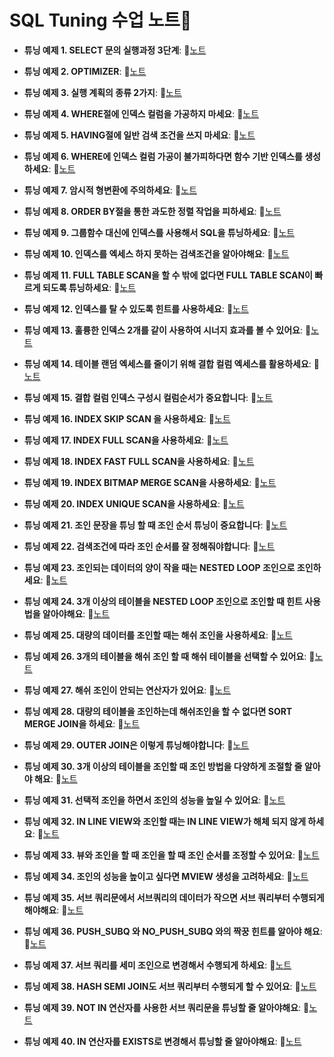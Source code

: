 # SQL Tuning 수업 노트📕

- **튜닝 예제 1. SELECT 문의 실행과정 3단계**:  📝[노트](https://edgeun.notion.site/0614_SQL-_SELECT-3-ORDER-BY-31af5d2c9de3408aab685a9d020ff7e1#8b876c439d4044d1bbd88315e0623fab)
  
- **튜닝 예제 2. OPTIMIZER**: 📝[노트](https://edgeun.notion.site/0614_SQL-_SELECT-3-ORDER-BY-31af5d2c9de3408aab685a9d020ff7e1#85c82d79b47e47b88182486629d43609)

- **튜닝 예제 3. 실행 계획의 종류 2가지**: 📝[노트](https://edgeun.notion.site/0614_SQL-_SELECT-3-ORDER-BY-31af5d2c9de3408aab685a9d020ff7e1#5c9f42d449b742bfb0c69ce01c590aca)

- **튜닝 예제 4. WHERE절에 인덱스 컬럼을 가공하지 마세요**: 📝[노트](https://edgeun.notion.site/0614_SQL-_SELECT-3-ORDER-BY-31af5d2c9de3408aab685a9d020ff7e1#fb20717ad92445c09282691f38265972)

- **튜닝 예제 5. HAVING절에 일반 검색 조건을 쓰지 마세요**: 📝[노트](https://edgeun.notion.site/0614_SQL-_SELECT-3-ORDER-BY-31af5d2c9de3408aab685a9d020ff7e1#da7847fbc54e4ace814847164db3ae48)

- **튜닝 예제 6. WHERE에 인덱스 컬럼 가공이 불가피하다면 함수 기반 인덱스를 생성하세요**: 📝[노트](https://edgeun.notion.site/0614_SQL-_SELECT-3-ORDER-BY-31af5d2c9de3408aab685a9d020ff7e1#81d2e288c40a471085f3ed4bced6b651)

- **튜닝 예제 7. 암시적 형변환에 주의하세요**: 📝[노트](https://edgeun.notion.site/0614_SQL-_SELECT-3-ORDER-BY-31af5d2c9de3408aab685a9d020ff7e1#7ced7c5092954c26bf0e00110f3ae40d)

- **튜닝 예제 8. ORDER BY절을 통한 과도한 정렬 작업을 피하세요**: 📝[노트](https://edgeun.notion.site/0614_SQL-_SELECT-3-ORDER-BY-31af5d2c9de3408aab685a9d020ff7e1#5c73bde870504ccbb9aed14acffb0e7e)

- **튜닝 예제 9. 그룹함수 대신에 인덱스를 사용해서 SQL을 튜닝하세요**: 📝[노트](https://edgeun.notion.site/0617_SQL-_-657c9b7ed95041db8a02c69225c73438#3dbb2ef8011c4e909ab7ac35c90821df)

- **튜닝 예제 10. 인덱스를 엑세스 하지 못하는 검색조건을 알아야해요**: 📝[노트](https://edgeun.notion.site/0617_SQL-_-657c9b7ed95041db8a02c69225c73438#ea5cba7c1ddb46dabd443f1b61694ae1)

- **튜닝 예제 11. FULL TABLE SCAN을 할 수 밖에 없다면 FULL TABLE SCAN이 빠르게 되도록 튜닝하세요**: 📝[노트](https://edgeun.notion.site/0617_SQL-_-657c9b7ed95041db8a02c69225c73438#dbb6a285ec704a1aaead3626a667bac7)

- **튜닝 예제 12. 인덱스를 탈 수 있도록 힌트를 사용하세요**: 📝[노트](https://edgeun.notion.site/0617_SQL-_-657c9b7ed95041db8a02c69225c73438#c83098fca1ba42f2a301f4b2ea6334ac)

- **튜닝 예제 13. 훌륭한 인덱스 2개를 같이 사용하여 시너지 효과를 볼 수 있어요**: 📝[노트](https://edgeun.notion.site/0617_SQL-_-657c9b7ed95041db8a02c69225c73438#47ed332c68034e40b11e443db6c058ac)

- **튜닝 예제 14. 테이블 랜덤 엑세스를 줄이기 위해 결합 컬럼 엑세스를 활용하세요**: 📝[노트](https://edgeun.notion.site/0617_SQL-_-657c9b7ed95041db8a02c69225c73438#31ccf8efe7424cceb9d412216e8fb28c)

- **튜닝 예제 15. 결합 컬럼 인덱스 구성시 컬럼순서가 중요합니다**: 📝[노트](https://edgeun.notion.site/0617_SQL-_-657c9b7ed95041db8a02c69225c73438#570d7902e5864f77ba6ce41849d10c0a)

- **튜닝 예제 16. INDEX SKIP SCAN 을 사용하세요**: 📝[노트](https://edgeun.notion.site/0618_SQL-_INDEX-SKIP-SCAN-850b25934c5447b3b2c5d29b750a02f8#caca49a85515416181372cd74ba0cf3e)

- **튜닝 예제 17. INDEX FULL SCAN을 사용하세요**: 📝[노트](https://edgeun.notion.site/0618_SQL-_INDEX-SKIP-SCAN-850b25934c5447b3b2c5d29b750a02f8#0e883f7c78a14094916e094b385cd16b)

- **튜닝 예제 18. INDEX FAST FULL SCAN을 사용하세요**: 📝[노트](https://edgeun.notion.site/0618_SQL-_INDEX-SKIP-SCAN-850b25934c5447b3b2c5d29b750a02f8#bed63071df114083b7571e89ccdfaa9d)

- **튜닝 예제 19. INDEX BITMAP MERGE SCAN을 사용하세요**: 📝[노트](https://edgeun.notion.site/0618_SQL-_INDEX-SKIP-SCAN-850b25934c5447b3b2c5d29b750a02f8#3cee55611fb04020a802283da0d5f398)

- **튜닝 예제 20. INDEX UNIQUE SCAN을 사용하세요**: 📝[노트](https://edgeun.notion.site/0618_SQL-_INDEX-SKIP-SCAN-850b25934c5447b3b2c5d29b750a02f8#5feb833ae9084c8e81db3a3270c4a8d4)

- **튜닝 예제 21. 조인 문장을 튜닝 할 때 조인 순서 튜닝이 중요합니다**: 📝[노트](https://edgeun.notion.site/0618_SQL-_INDEX-SKIP-SCAN-850b25934c5447b3b2c5d29b750a02f8#de2edc2462d747069187c2d7b7803e9d)

- **튜닝 예제 22. 검색조건에 따라 조인 순서를 잘 정해줘야합니다**: 📝[노트](https://edgeun.notion.site/0618_SQL-_INDEX-SKIP-SCAN-850b25934c5447b3b2c5d29b750a02f8#a064287e77fb47e8b9cebe025de5ad6c)

- **튜닝 예제 23. 조인되는 데이터의 양이 작을 때는 NESTED LOOP 조인으로 조인하세요**: 📝[노트](https://edgeun.notion.site/0618_SQL-_INDEX-SKIP-SCAN-850b25934c5447b3b2c5d29b750a02f8#b8b22a73c96d4c088caa3b0015fc06c9)

- **튜닝 예제 24. 3개 이상의 테이블을 NESTED LOOP 조인으로 조인할 때 힌트 사용법을 알아야해요**: 📝[노트](https://edgeun.notion.site/0619_SQL-_NESTED-LOOP-OUTER-JOIN-55d3af39e95945258b028cc2ce6bc681#3eee59e0a81e40f0a3a4f9f0f61ef875)

- **튜닝 예제 25. 대량의 데이터를 조인할 때는 해쉬 조인을 사용하세요**: 📝[노트](https://edgeun.notion.site/0619_SQL-_NESTED-LOOP-OUTER-JOIN-55d3af39e95945258b028cc2ce6bc681#527da713c81b44e2855fcb935e082354)
  
- **튜닝 예제 26. 3개의 테이블을 해쉬 조인 할 때 해쉬 테이블을 선택할 수 있어요**: 📝[노트](https://edgeun.notion.site/0619_SQL-_NESTED-LOOP-OUTER-JOIN-55d3af39e95945258b028cc2ce6bc681#922886614103478093955f8285253177)

- **튜닝 예제 27. 해쉬 조인이 안되는 연산자가 있어요**: 📝[노트](https://edgeun.notion.site/0619_SQL-_NESTED-LOOP-OUTER-JOIN-55d3af39e95945258b028cc2ce6bc681#2d88f0dac0fc47e2a1dce0a8615719e2)

- **튜닝 예제 28. 대량의 테이블을 조인하는데 해쉬조인을 할 수 없다면 SORT MERGE JOIN을 하세요**: 📝[노트](https://edgeun.notion.site/0619_SQL-_NESTED-LOOP-OUTER-JOIN-55d3af39e95945258b028cc2ce6bc681#0a6fd91239ac47528eb57c4e6ec3d0ec)

- **튜닝 예제 29. OUTER JOIN은 이렇게 튜닝해야합니다**: 📝[노트](https://edgeun.notion.site/0619_SQL-_NESTED-LOOP-OUTER-JOIN-55d3af39e95945258b028cc2ce6bc681#b913b0c697ea4fd78ac41ca563c82311)

- **튜닝 예제 30. 3개 이상의 테이블을 조인할 때 조인 방법을 다양하게 조절할 줄 알아야 해요**: 📝[노트](https://edgeun.notion.site/0620_SQL-_3-163442f4675e461597eca3c85023dad8#338aa3d12985436a8782871ed1175b67)

- **튜닝 예제 31. 선택적 조인을 하면서 조인의 성능을 높일 수 있어요**: 📝[노트](https://edgeun.notion.site/0624_SQL-_-HASH-SEMI-JOIN-256d281eddc74c8eb1cd1d288a6ef00e#10587f5ca33744d4b7e7f9e8923b5bb3)

- **튜닝 예제 32. IN LINE VIEW와 조인할 때는 IN LINE VIEW가 해체 되지 않게 하세요**: 📝[노트](https://edgeun.notion.site/0624_SQL-_-HASH-SEMI-JOIN-256d281eddc74c8eb1cd1d288a6ef00e#b4fd490f43a540abbcaf5fc22ac1aa0d)

- **튜닝 예제 33. 뷰와 조인을 할 때 조인을 할 때 조인 순서를 조정할 수 있어요**: 📝[노트](https://edgeun.notion.site/0624_SQL-_-HASH-SEMI-JOIN-256d281eddc74c8eb1cd1d288a6ef00e#6bb649489fc64f839b5eb53e1871432f)

- **튜닝 예제 34. 조인의 성능을 높이고 싶다면 MVIEW 생성을 고려하세요**: 📝[노트](https://edgeun.notion.site/0624_SQL-_-HASH-SEMI-JOIN-256d281eddc74c8eb1cd1d288a6ef00e#fd95cbf2ee3b49e896dae5432bb7ba0e)

- **튜닝 예제 35. 서브 쿼리문에서 서브쿼리의 데이터가 작으면 서브 쿼리부터 수행되게 해야해요**: 📝[노트](https://edgeun.notion.site/0624_SQL-_-HASH-SEMI-JOIN-256d281eddc74c8eb1cd1d288a6ef00e#48a834204e5e47a88f665093f3e09669)

- **튜닝 예제 36. PUSH_SUBQ 와 NO_PUSH_SUBQ 와의 짝꿍 힌트를 알아야 해요**: 📝[노트](https://edgeun.notion.site/0624_SQL-_-HASH-SEMI-JOIN-256d281eddc74c8eb1cd1d288a6ef00e#a993b7d531df41d0b3f8152779fefa98)

- **튜닝 예제 37. 서브 쿼리를 세미 조인으로 변경해서 수행되게 하세요**: 📝[노트](https://edgeun.notion.site/0624_SQL-_-HASH-SEMI-JOIN-256d281eddc74c8eb1cd1d288a6ef00e#cf9160aade044376b4b237347a63650f)

- **튜닝 예제 38. HASH SEMI JOIN도 서브 쿼리부터 수행되게 할 수 있어요**: 📝[노트](https://edgeun.notion.site/0624_SQL-_-HASH-SEMI-JOIN-256d281eddc74c8eb1cd1d288a6ef00e#a5b4d55b7ae948c5a62e5328c4a03eaf)

- **튜닝 예제 39. NOT IN 연산자를 사용한 서브 쿼리문을 튜닝할 줄 알아야해요**: 📝[노트](https://edgeun.notion.site/0625_SQL-_NOT-IN-f8c67f2642924653951993b97d5b3f17#d3b948a0801f4d0abbd1a0c46d593ded)

- **튜닝 예제 40. IN 연산자를 EXISTS로 변경해서 튜닝할 줄 알아야해요**: 📝[노트](https://edgeun.notion.site/0625_SQL-_NOT-IN-f8c67f2642924653951993b97d5b3f17#9cd61960f69543839680324a406ebddf)
